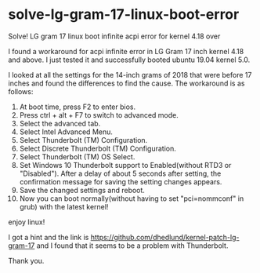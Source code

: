 # solve-lg-gram-17-linux-boot-error
Solve! LG gram 17 linux boot infinite acpi error for kernel 4.18 over

I found a workaround for acpi infinite error in LG Gram 17 inch kernel 4.18 and above. I just tested it and successfully booted ubuntu 19.04 kernel 5.0.

I  looked at all the settings for the 14-inch grams of 2018 that were before 17 inches and found the differences to find the cause. The workaround is as follows:

1. At boot time, press F2 to enter bios.
2. Press ctrl + alt + F7 to switch to advanced mode.
3. Select the advanced tab.
4. Select Intel Advanced Menu.
5. Select Thunderbolt (TM) Configuration.
6. Select Discrete Thunderbolt (TM) Configuration.
7. Select Thunderbolt (TM) OS Select.
8. Set Windows 10 Thunderbolt support to Enabled(without RTD3 or "Disabled"). After a delay of about 5 seconds after setting, the confirmation message for saving the setting changes appears.
9. Save the changed settings and reboot.
10. Now you can boot normally(without having to set "pci=nommconf" in grub) with the latest kernel!

enjoy linux!


I got a hint and the link is https://github.com/dhedlund/kernel-patch-lg-gram-17 and I found that it seems to be a problem with Thunderbolt.

Thank you.
